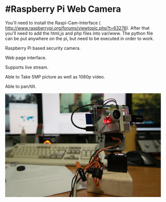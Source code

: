 #Raspberry Pi Web Camera
=================
You'll need to install the Raspi-Cam-Interface ( http://www.raspberrypi.org/forums/viewtopic.php?t=63276). After that you'll need to add the html,js and php files into var/www. The python file can be put anywhere on the pi, but need to be executed in order to work.

Raspberry Pi based security camera. 

Web page interface.

Supports live stream.

Able to Take 5MP picture as well as 1080p video.

Able to pan/tilt.

![alt-text](https://github.com/HanYangZhao/RaspberryPiCamera/blob/master/photo/DSC_8913.jpg)
